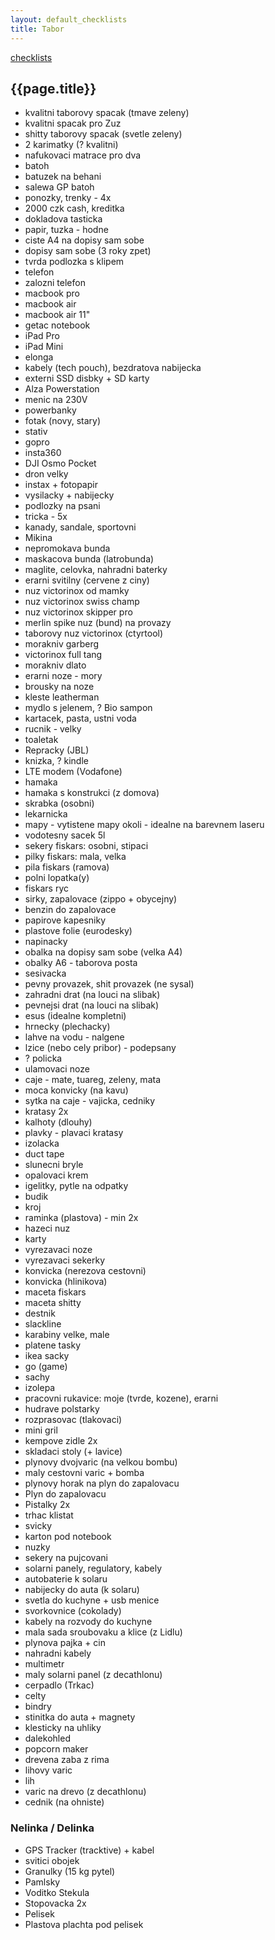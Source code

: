 ```yaml
---
layout: default_checklists
title: Tabor
---
```


[checklists](.)

## {{page.title}}

- kvalitni taborovy spacak (tmave zeleny)
- kvalitni spacak pro Zuz
- shitty taborovy spacak (svetle zeleny)
- 2 karimatky (? kvalitni)
- nafukovaci matrace pro dva
- batoh
- batuzek na behani
- salewa GP batoh
- ponozky, trenky - 4x
- 2000 czk cash, kreditka
- dokladova tasticka
- papir, tuzka - hodne
- ciste A4 na dopisy sam sobe
- dopisy sam sobe (3 roky zpet)
- tvrda podlozka s klipem
- telefon
- zalozni telefon
- macbook pro
- macbook air
- macbook air 11"
- getac notebook
- iPad Pro
- iPad Mini
- elonga
- kabely (tech pouch), bezdratova nabijecka
- externi SSD disbky + SD karty
- Alza Powerstation
- menic na 230V
- powerbanky
- fotak (novy, stary)
- stativ
- gopro
- insta360
- DJI Osmo Pocket
- dron velky
- instax + fotopapir
- vysilacky + nabijecky
- podlozky na psani
- tricka - 5x
- kanady, sandale, sportovni
- Mikina
- nepromokava bunda
- maskacova bunda (latrobunda)
- maglite, celovka, nahradni baterky
- erarni svitilny (cervene z ciny)
- nuz victorinox od mamky
- nuz victorinox swiss champ
- nuz victorinox skipper pro
- merlin spike nuz (bund) na provazy
- taborovy nuz victorinox (ctyrtool)
- morakniv garberg
- victorinox full tang
- morakniv dlato
- erarni noze - mory
- brousky na noze
- kleste leatherman
- mydlo s jelenem, ? Bio sampon
- kartacek, pasta, ustni voda
- rucnik - velky
- toaletak
- Repracky (JBL)
- knizka, ? kindle
- LTE modem (Vodafone)
- hamaka
- hamaka s konstrukci (z domova)
- skrabka (osobni)
- lekarnicka
- mapy - vytistene mapy okoli - idealne na barevnem laseru
- vodotesny sacek 5l
- sekery fiskars: osobni, stipaci
- pilky fiskars: mala, velka
- pila fiskars (ramova)
- polni lopatka(y)
- fiskars ryc
- sirky, zapalovace (zippo + obycejny)
- benzin do zapalovace
- papirove kapesniky
- plastove folie (eurodesky)
- napinacky
- obalka na dopisy sam sobe (velka A4)
- obalky A6 - taborova posta
- sesivacka
- pevny provazek, shit provazek (ne sysal)
- zahradni drat (na louci na slibak)
- pevnejsi drat (na louci na slibak)
- esus (idealne kompletni)
- hrnecky (plechacky)
- lahve na vodu - nalgene
- lzice (nebo cely pribor) - podepsany
- ? policka
- ulamovaci noze
- caje - mate, tuareg, zeleny, mata
- moca konvicky (na kavu)
- sytka na caje - vajicka, cedniky
- kratasy 2x
- kalhoty (dlouhy)
- plavky - plavaci kratasy
- izolacka
- duct tape
- slunecni bryle
- opalovaci krem
- igelitky, pytle na odpatky
- budik
- kroj
- raminka (plastova) - min 2x
- hazeci nuz
- karty
- vyrezavaci noze
- vyrezavaci sekerky
- konvicka (nerezova cestovni)
- konvicka (hlinikova)
- maceta fiskars
- maceta shitty
- destnik
- slackline
- karabiny velke, male
- platene tasky
- ikea sacky
- go (game)
- sachy
- izolepa
- pracovni rukavice: moje (tvrde, kozene), erarni
- hudrave polstarky
- rozprasovac (tlakovaci)
- mini gril
- kempove zidle 2x
- skladaci stoly (+ lavice)
- plynovy dvojvaric (na velkou bombu)
- maly cestovni varic + bomba
- plynovy horak na plyn do zapalovacu
- Plyn do zapalovacu
- Pistalky 2x
- trhac klistat
- svicky
- karton pod notebook
- nuzky
- sekery na pujcovani
- solarni panely, regulatory, kabely
- autobaterie k solaru
- nabijecky do auta (k solaru)
- svetla do kuchyne + usb menice
- svorkovnice (cokolady)
- kabely na rozvody do kuchyne
- mala sada sroubovaku a klice (z Lidlu)
- plynova pajka + cin
- nahradni kabely
- multimetr
- maly solarni panel (z decathlonu)
- cerpadlo (Trkac)
- celty
- bindry
- stinitka do auta + magnety
- klesticky na uhliky
- dalekohled
- popcorn maker
- drevena zaba z rima
- lihovy varic
- lih
- varic na drevo (z decathlonu)
- cednik (na ohniste)

### Nelinka / Delinka

- GPS Tracker (tracktive) + kabel
- svitici obojek
- Granulky (15 kg pytel)
- Pamlsky
- Voditko Stekula
- Stopovacka 2x
- Pelisek
- Plastova plachta pod pelisek
